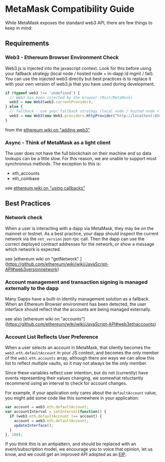# MetaMask Compatibility Guide

While MetaMask exposes the standard web3 API, there are few things to keep in mind:

## Requirements

### Web3 - Ethereum Browser Environment Check

Web3.js is injected into the javascript context.
Look for this before using your fallback strategy (local node / hosted node + in-dapp id mgmt / fail).
You can use the injected web3 directly but best practices is to replace it with your own version of web3.js
that you have used during development.


```js
if (typeof web3 !== 'undefined') {
  // Web3 has been injected by the browser (Mist/MetaMask)
  web3 = new Web3(web3.currentProvider);
} else {
  // fallback - use your fallback strategy (local node / hosted node + in-dapp id mgmt / fail)
  web3 = new Web3(new Web3.providers.HttpProvider("http://localhost:8545"));
}
```
from the [ethereum wiki on "adding web3"](https://github.com/ethereum/wiki/wiki/JavaScript-API#adding-web3)


### Async - Think of MetaMask as a light client

The user does not have the full blockchain on their machine and so data lookups can be a little slow.
For this reason, we are unable to support most synchronous methods. The exception to this is:
* eth_accounts
* eth_coinbase

see [ethereum wiki on "using callbacks"](https://github.com/ethereum/wiki/wiki/JavaScript-API#using-callbacks)

## Best Practices

### Network check

When a user is interacting with a dapp via MetaMask, they may be on the mainnet or testnet. As a best practice, your dapp should inspect the current network via the `net_version` json rpc call. Then the dapp can use the correct deployed contract addresses for the network, or show a message which network is expected.

see [ethereum wiki on "getNetwork" ] (https://github.com/ethereum/wiki/wiki/JavaScript-API#web3versionnetwork)

### Account management and transaction signing is managed externally to the dapp

Many Dapps have a built-in identity management solution as a fallback.
When an Ethereum Browser environment has been detected,
the user interface should reflect that the accounts are being managed externally.

see also [ethereum wiki on "accounts"] (https://github.com/ethereum/wiki/wiki/JavaScript-API#web3ethaccounts)

### Account List Reflects User Preference

When a user selects an account in MetaMask, that silently becomes the `web3.eth.defaultAccount` in your JS context, and becomes the only member of the `web3.eth.accounts` array, although there are ways we can allow this list to reflect multiple vaults, so it may not always be the *only* member.

Since these variables reflect user intention, but do not (currently) have events representing their values changing, we somewhat reluctantly recommend using an interval to check for account changes.

For example, if your application only cares about the `defaultAccount` value, you might add some code like this somewhere in your application:
```javascript
var account = web3.eth.defaultAccount;
var accountInterval = setInterval(function() {
  if (web3.eth.defaultAccount !== account) {
    account = web3.eth.defaultAccount;
    updateInterface();
  }
}, 100);
```
If you think this is an antipattern, and should be replaced with an event/subscription model, we encourage you to voice that opinion, let us know, and we could get an improved API adopted as an [EIP](https://github.com/ethereum/EIPs).
